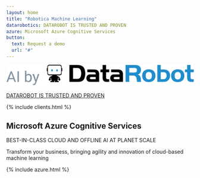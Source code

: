 ```yaml
---
layout: home
title: "Robotica Machine Learning"
datarobotics: DATAROBOT IS TRUSTED AND PROVEN
azure: Microsoft Azure Cognitive Services
button: 
  text: Request a demo
  url: "#"
---
```


![](/images/datarobot.png)

[DATAROBOT IS TRUSTED AND PROVEN](/posts/what-is-datarobot)



{% include clients.html %}

## Microsoft Azure Cognitive Services

BEST-IN-CLASS CLOUD AND OFFLINE AI AT PLANET SCALE

Transform your business, bringing agility and innovation of cloud-based machine learning

{% include azure.html %}
